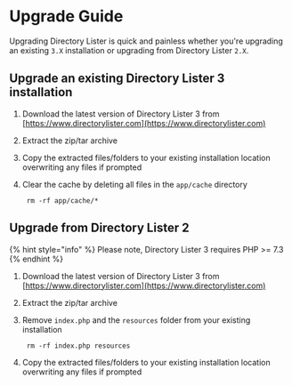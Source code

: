# Upgrade Guide

Upgrading Directory Lister is quick and painless whether you're upgrading an existing `3.X` installation or upgrading from Directory Lister `2.X`.

## Upgrade an existing Directory Lister 3 installation

1. Download the latest version of Directory Lister 3 from [https://www.directorylister.com](https://www.directorylister.com)
2. Extract the zip/tar archive
3. Copy the extracted files/folders to your existing installation location overwriting any files if prompted
4. Clear the cache by deleting all files in the `app/cache` directory

   ```text
    rm -rf app/cache/*
   ```

## Upgrade from Directory Lister 2

{% hint style="info" %}
Please note, Directory Lister 3 requires PHP &gt;= 7.3
{% endhint %}

1. Download the latest version of Directory Lister 3 from [https://www.directorylister.com](https://www.directorylister.com)
2. Extract the zip/tar archive
3. Remove `index.php` and the `resources` folder from your existing installation

   ```text
    rm -rf index.php resources
   ```

4. Copy the extracted files/folders to your existing installation location overwriting any files if prompted

